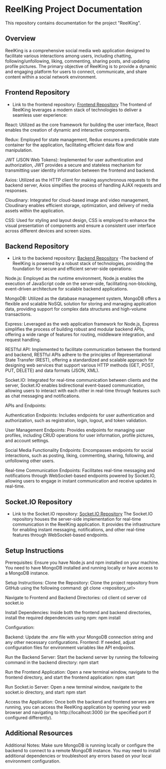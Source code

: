 # ReelKing Project Documentation

This repository contains documentation for the project "ReelKing". 

## Overview

ReelKing is a comprehensive social media web application designed to facilitate various interactions among users, including chatting, 
following/unfollowing, liking, commenting, sharing posts, and updating profile pictures. The primary objective of ReelKing is to provide 
a dynamic and engaging platform for users to connect, communicate, and share content within a social network environment.

## Frontend Repository

- Link to the frontend repository: [Frontend Repository](https://github.com/DilshaMujeeb/Social_Media_Client)
The frontend of ReelKing leverages a modern stack of technologies to deliver a seamless user experience:

React: Utilized as the core framework for building the user interface,
React enables the creation of dynamic and interactive components.

Redux: Employed for state management, Redux ensures a predictable state 
container for the application, facilitating efficient data flow and manipulation.

JWT (JSON Web Tokens): Implemented for user authentication and authorization, 
JWT provides a secure and stateless mechanism for transmitting user identity information between the frontend and backend.

Axios: Utilized as the HTTP client for making asynchronous requests to the backend server,
Axios simplifies the process of handling AJAX requests and responses.

Cloudinary: Integrated for cloud-based image and video management, 
Cloudinary enables efficient storage, optimization, and delivery of media assets within the application.

CSS: Used for styling and layout design, 
CSS is employed to enhance the visual presentation of components and ensure a consistent user interface across different devices and screen sizes.

## Backend Repository

- Link to the backend repository: [Backend Repository](https://github.com/DilshaMujeeb/Social_Media_server)
-The backend of ReelKing is powered by a robust stack of technologies,
providing the foundation for secure and efficient server-side operations:

Node.js: Employed as the runtime environment, 
Node.js enables the execution of JavaScript code on the server-side, facilitating non-blocking, 
event-driven architecture for scalable backend applications.

MongoDB: Utilized as the database management system, 
MongoDB offers a flexible and scalable NoSQL solution for storing and managing application data, 
providing support for complex data structures and high-volume transactions.

Express: Leveraged as the web application framework for Node.js, 
Express simplifies the process of building robust and modular backend APIs, 
offering a wide range of features for routing, middleware integration, and request handling.

RESTful API: Implemented to facilitate communication between the frontend and backend, 
RESTful APIs adhere to the principles of Representational State Transfer (REST), 
offering a standardized and scalable approach for designing web services that support various HTTP methods (GET, POST, PUT, DELETE) and data formats (JSON, XML).

Socket.IO: Integrated for real-time communication between clients and the server,
Socket.IO enables bidirectional event-based communication, 
allowing users to interact with each other in real-time through features such as chat messaging and notifications.

APIs and Endpoints:

Authentication Endpoints: Includes endpoints for user authentication and authorization, 
such as registration, login, logout, and token validation.

User Management Endpoints: Provides endpoints for managing user profiles, including CRUD operations for user information,
profile pictures, and account settings.

Social Media Functionality Endpoints: Encompasses endpoints for social interactions, 
such as posting, liking, commenting, sharing, following, and unfollowing other users.

Real-time Communication Endpoints: Facilitates real-time messaging and notifications through WebSocket-based endpoints powered by Socket.IO,
allowing users to engage in instant communication and receive updates in real-time.

## Socket.IO Repository
- Link to the Socket.IO repository: [Socket.IO Repository](https://github.com/DilshaMujeeb/Social_Media_socket.io)
The Socket.IO repository houses the server-side implementation for real-time communication in the ReelKing application.
It provides the infrastructure for enabling instant messaging, notifications, and other real-time features through WebSocket-based endpoints.

## Setup Instructions

Prerequisites:
Ensure you have Node.js and npm installed on your machine.
You need to have MongoDB installed and running locally or have access to a MongoDB instance.

Setup Instructions:
Clone the Repository:
Clone the project repository from GitHub using the following command:
git clone <repository_url>

Navigate to Frontend and Backend Directories:
cd client
cd server
cd socket.io  

Install Dependencies:
Inside both the frontend and backend directories, install the required dependencies using npm:
npm install

Configuration:

Backend: Update the .env file with your MongoDB connection string and any other necessary configurations.
Frontend: If needed, adjust configuration files for environment variables like API endpoints.

Run the Backend Server:
Start the backend server by running the following command in the backend directory:
npm start

Run the Frontend Application:
Open a new terminal window, navigate to the frontend directory, and start the frontend application:
npm start

Run Socket.io Server:
Open a new terminal window, navigate to the socket.io directory, and start:
npm start


Access the Application:
Once both the backend and frontend servers are running, you can access the ReelKing application by opening your web browser and 
navigating to http://localhost:3000 (or the specified port if configured differently).




## Additional Resources

Additional Notes:
Make sure MongoDB is running locally or configure the backend to connect to a remote MongoDB instance.
You may need to install additional dependencies or troubleshoot any errors based on your local environment configuration.
